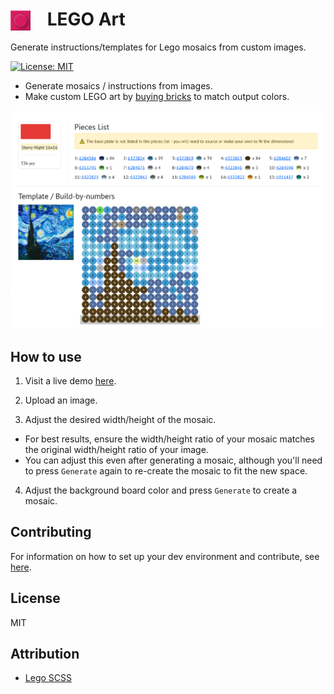 # <img src="https://raw.githubusercontent.com/Cutwell/lego-art/main/logo.png" style="width:32px;padding-right:20px;margin-bottom:-8px;"> LEGO Art
 Generate instructions/templates for Lego mosaics from custom images.

<!-- Find new badges at https://shields.io/badges -->
[![License: MIT](https://img.shields.io/badge/License-MIT-yellow.svg)](https://opensource.org/licenses/MIT)

- Generate mosaics / instructions from images.
- Make custom LEGO art by [buying bricks](https://www.lego.com/en-gb/pick-and-build/pick-a-brick?perPage=400&designNumber=35381) to match output colors.

![An example instruction set for a mosaic of Starry Night by Van Gogh.](https://github.com/Cutwell/lego-art/blob/main/examples/Starry%20Night%2016x16.png)

## How to use

1. Visit a live demo [here](https://cutwell.github.io/lego-art/).

2. Upload an image.

3. Adjust the desired width/height of the mosaic.
 - For best results, ensure the width/height ratio of your mosaic matches the original width/height ratio of your image.
 - You can adjust this even after generating a mosaic, although you'll need to press `Generate` again to re-create the mosaic to fit the new space.

4. Adjust the background board color and press `Generate` to create a mosaic.

## Contributing

For information on how to set up your dev environment and contribute, see [here](.github/CONTRIBUTING.md).

## License

MIT

## Attribution

- [Lego SCSS](https://codepen.io/MisterCurtis/pen/LxPpLO)
